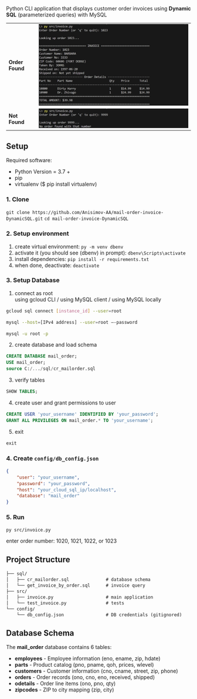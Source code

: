 Python CLI application that displays customer order invoices using **Dynamic SQL** (parameterized queries) with MySQL

<table>
  <tr>
    <td><b>Order Found</b></td>
    <td><img src="imgs/1023.png" width="700"></td>
  </tr>
  <tr>
    <td><b>Not Found</b></td>
    <td><img src="imgs/9999.png" width="700"></td>
  </tr>
</table>

## Setup

Required software:
- Python Version = 3.7 +
- pip
- virtualenv ($ pip install virtualenv)

### 1. Clone
`git clone https://github.com/Anisimov-AA/mail-order-invoice-DynamicSQL.git`
`cd mail-order-invoice-DynamicSQL`

### 2. Setup environment
   
1. create virtual environment: `py -m venv dbenv`
2. activate it (you should see (dbenv) in prompt): `dbenv\Scripts\activate`
3. install dependencies: `pip install -r requirements.txt`
4. when done, deactivate: `deactivate`

### 3. Setup Database

1. connect as root   
using gcloud CLI / using MySQL client / using MySQL locally
```bash
gcloud sql connect [instance_id] --user=root
```
```bash
mysql --host=[IPv4 address] --user=root –-password
```
```bash
mysql -u root -p
```
   
2. create database and load schema
```sql
CREATE DATABASE mail_order;
USE mail_order;
source C:/.../sql/cr_mailorder.sql
```
   
3. verify tables
```sql
SHOW TABLES;
```

4. create user and grant permissions to user
```sql
CREATE USER 'your_username' IDENTIFIED BY 'your_password';
GRANT ALL PRIVILEGES ON mail_order.* TO 'your_username';
```
   
5. exit
```sql
exit
```

### 4. Create `config/db_config.json`

```json
{
    "user": "your_username",
    "password": "your_password",
    "host": "your_cloud_sql_ip/localhost",
    "database": "mail_order"
}
```

### 5. Run
```
py src/invoice.py
```
enter order number: 1020, 1021, 1022, or 1023

## Project Structure
```
├── sql/
│   ├── cr_mailorder.sql              # database schema
│   └── get_invoice_by_order.sql      # invoice query
├── src/
│   ├── invoice.py                    # main application
│   └── test_invoice.py               # tests
└── config/
    └── db_config.json                # DB credentials (gitignored)
```

## Database Schema

The **mail_order** database contains 6 tables:

- **employees** - Employee information (eno, ename, zip, hdate)
- **parts** - Product catalog (pno, pname, qoh, prices, wlevel)
- **customers** - Customer information (cno, cname, street, zip, phone)
- **orders** - Order records (ono, cno, eno, received, shipped)
- **odetails** - Order line items (ono, pno, qty)
- **zipcodes** - ZIP to city mapping (zip, city)
